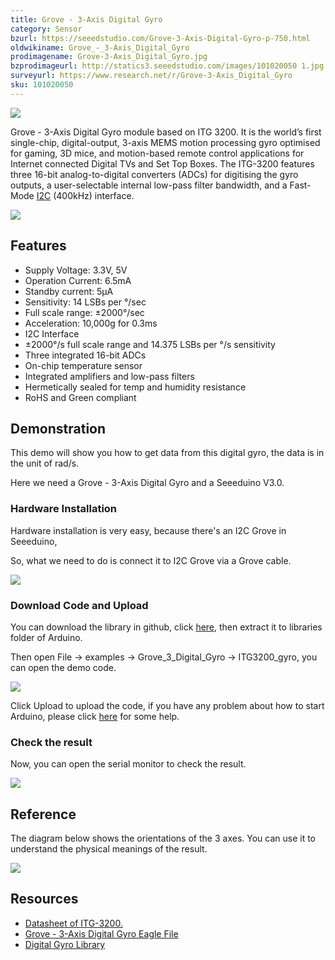 ```yaml
---
title: Grove - 3-Axis Digital Gyro
category: Sensor
bzurl: https://seeedstudio.com/Grove-3-Axis-Digital-Gyro-p-750.html
oldwikiname: Grove_-_3-Axis_Digital_Gyro
prodimagename: Grove-3-Axis_Digital_Gyro.jpg
bzprodimageurl: http://statics3.seeedstudio.com/images/101020050 1.jpg
surveyurl: https://www.research.net/r/Grove-3-Axis_Digital_Gyro
sku: 101020050
---
```


![](/https://github.com/SeeedDoc/WikiMigrationSync/raw/master/docs/assets/Grove-3-Axis_Digital_Gyro/img/Grove-3-Axis_Digital_Gyro.jpg)

Grove - 3-Axis Digital Gyro module based on ITG 3200. It is the world’s first single-chip, digital-output, 3-axis MEMS motion processing gyro optimised for gaming, 3D mice, and motion-based remote control applications for Internet connected Digital TVs and Set Top Boxes. The ITG-3200 features three 16-bit analog-to-digital converters (ADCs) for digitising the gyro outputs, a user-selectable internal low-pass filter bandwidth, and a Fast-Mode [I2C](/index.php?title=I2CAndaction=editAndredlink=1) (400kHz) interface.

[![](/https://github.com/SeeedDoc/WikiMigrationSync/raw/master/docs/assets/common/Get_One_Now_Banner.png)](http://www.seeedstudio.com/Grove-3-Axis-Digital-Gyro-p-750.html)

Features
--------

-   Supply Voltage: 3.3V, 5V
-   Operation Current: 6.5mA
-   Standby current: 5μA
-   Sensitivity: 14 LSBs per °/sec
-   Full scale range: ±2000°/sec
-   Acceleration: 10,000g for 0.3ms
-   I2C Interface
-   ±2000°/s full scale range and 14.375 LSBs per °/s sensitivity
-   Three integrated 16-bit ADCs
-   On-chip temperature sensor
-   Integrated amplifiers and low-pass filters
-   Hermetically sealed for temp and humidity resistance
-   RoHS and Green compliant

Demonstration
-------------

This demo will show you how to get data from this digital gyro, the data is in the unit of rad/s.

Here we need a Grove - 3-Axis Digital Gyro and a Seeeduino V3.0.

### Hardware Installation

Hardware installation is very easy, because there's an I2C Grove in Seeeduino,

So, what we need to do is connect it to I2C Grove via a Grove cable.

![](/https://github.com/SeeedDoc/WikiMigrationSync/raw/master/docs/assets/Grove-3-Axis_Digital_Gyro/img/Grove-3-Axis_Digital_Gyro_Hardware.JPG)

### Download Code and Upload

You can download the library in github, click [here](https://github.com/Seeed-Studio/Grove_3_Axis_Digital_Gyro/), then extract it to libraries folder of Arduino.

Then open File -> examples -> Grove_3_Digital_Gyro -> ITG3200_gyro, you can open the demo code.

![](/https://github.com/SeeedDoc/WikiMigrationSync/raw/master/docs/assets/Grove-3-Axis_Digital_Gyro/img/ITG3200_gyro_ArduinoIde.jpg)

Click Upload to upload the code, if you have any problem about how to start Arduino, please click [here](/Getting_Started_with_Seeeduino) for some help.

### Check the result

Now, you can open the serial monitor to check the result.

![](/https://github.com/SeeedDoc/WikiMigrationSync/raw/master/docs/assets/Grove-3-Axis_Digital_Gyro/img/Grove-3-Axis_Digital_Gyro_SerialDta.jpg)

Reference
---------

The diagram below shows the orientations of the 3 axes. You can use it to understand the physical meanings of the result.

![](/https://github.com/SeeedDoc/WikiMigrationSync/raw/master/docs/assets/Grove-3-Axis_Digital_Gyro/img/Gyro_Reference_1.jpg)

Resources
---------

-   [Datasheet of ITG-3200.](http://garden.seeedstudio.com/images/a/a9/ITG-3200.pdf)
-   [Grove - 3-Axis Digital Gyro Eagle File](/https://github.com/SeeedDoc/WikiMigrationSync/raw/master/docs/assets/Grove-3-Axis_Digital_Gyro/res/Grove-3-Axis_Digital_Gyro_Eagle_File.zip)
-   [Digital Gyro Library](https://github.com/Seeed-Studio/Grove_3_Axis_Digital_Gyro)


<!-- This Markdown file was created from http://www.seeedstudio.com/wiki/Grove_-_3-Axis_Digital_Gyro -->
